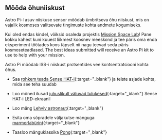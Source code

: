 ## Mõõda õhuniiskust

Astro Pi-l asuv niiskuse sensor mõõdab ümbritseva õhu niiskust, mis on vajalik kosmoses valitsevate tingimuste kohta andmete kogumiseks.

Kui oled endas kindel, võiksid osaleda projektis [Mission Space Lab](https://astro-pi.org/missions/space-lab/)! Pane kokku kahest kuni kuuest liikmest koosnev meeskond ja tee päris oma enda eksperiment töötades koos täpselt nii nagu teevad seda päris kosmoseteadlased. The best ideas submitted will receive an Astro Pi kit to use to help with your mission.

Astro Pi mõõdab ISS-i niiskust protsentides vee kontsentratsiooni kohta õhus.

+ Saa [rohkem teada Sense HAT-i](https://projects.raspberrypi.org/en/projects/getting-started-with-the-sense-hat){:target="_blank"} ja teiste asjade kohta, mida see teha suudab

+ Loo mõned ilusad [juhuslikult väluvad tulukesed](https://projects.raspberrypi.org/en/projects/sense-hat-random-sparkles){:target="_blank"} Sense HAT-i LED-ekraanil

+ Loo mäng [Lehviv astronaut](https://projects.raspberrypi.org/en/projects/flappy-astronaut){:target="_blank"}

+ Esita oma sõpradele väljakutse mänguga [marmorlabürint](https://projects.raspberrypi.org/en/projects/sense-hat-marble-maze){:target="_blank"}

+ Taasloo mänguklassika [Pong](https://projects.raspberrypi.org/et-EE/projects/sense-hat-pong){:target="_blank"}
